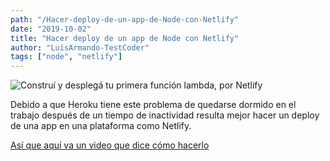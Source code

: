 ```yaml
---
path: "/Hacer-deploy-de-un-app-de-Node-con-Netlify"
date: "2019-10-02"
title: "Hacer deploy de un app de Node con Netlify"
author: "LuisArmando-TestCoder"
tags: ["node", "netlify"]
---
```


![Construí y desplegá tu primera función lambda, por Netlify](https://scotch-res.cloudinary.com/image/upload/w_1050,q_auto:good,f_auto/v1540855168/ermj3lsrmxi2ryd0vp28.png)

Debido a que Heroku tiene este problema
de quedarse dormido en el trabajo
después de un tiempo de inactividad
resulta mejor hacer un deploy de una app
en una plataforma como Netlify.

[Así que aquí va un video que dice cómo hacerlo](https://www.youtube.com/watch?v=hQAu0YEIF0g)
